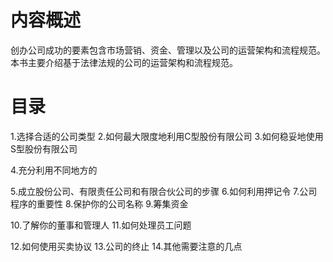 # 内容概述
创办公司成功的要素包含市场营销、资金、管理以及公司的运营架构和流程规范。本书主要介绍基于法律法规的公司的运营架构和流程规范。

# 目录
1.选择合适的公司类型
2.如何最大限度地利用C型股份有限公司
3.如何稳妥地使用S型股份有限公司

4.充分利用不同地方的

5.成立股份公司、有限责任公司和有限合伙公司的步骤
6.如何利用押记令
7.公司程序的重要性
8.保护你的公司名称
9.筹集资金

10.了解你的董事和管理人
11.如何处理员工问题

12.如何使用买卖协议
13.公司的终止
14.其他需要注意的几点